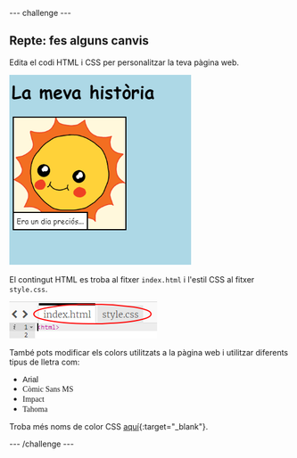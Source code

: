 --- challenge ---

## Repte: fes alguns canvis

Edita el codi HTML i CSS per personalitzar la teva pàgina web.

![captura de pantalla](images/story-changes.png)

El contingut HTML es troba al fitxer `index.html` i l'estil CSS al fitxer `style.css`.

![captura de pantalla](images/story-files.png)

També pots modificar els colors utilitzats a la pàgina web i utilitzar diferents tipus de lletra com:

+ <span style="font-family: Arial;">Arial</span>
+ <span style="font-family: Comic Sans MS;">Còmic Sans MS</span>
+ <span style="font-family: Impact;">Impact</span>
+ <span style="font-family: Tahoma;">Tahoma</span>

Troba més noms de color CSS [aquí](http://jumpto.cc/colours){:target="_blank"}.

--- /challenge ---